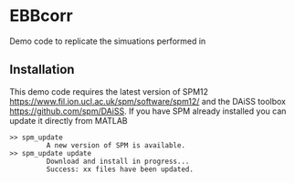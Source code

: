 # EBBcorr
 Demo code to replicate the simuations performed in 


## Installation 
This demo code requires the latest version of SPM12 https://www.fil.ion.ucl.ac.uk/spm/software/spm12/ and the DAiSS toolbox https://github.com/spm/DAiSS. If you have SPM already installed you can update it directly from MATLAB 
```
>> spm_update
         A new version of SPM is available.
>> spm_update update
         Download and install in progress...
         Success: xx files have been updated.
```
